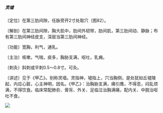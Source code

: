 ##### 灵墟

〔定位〕在第三肋间隙，任脉旁开2寸处取穴（图82）。

〔解剖〕在第三肋间隙，胸大肌中，肋间外韧带，肋间肌，第三肋间动、静脉；布有第三肋间神经皮支，深层当第三肋间神经。

〔功能〕宽胸，利气，通乳。

〔主治〕咳嗽，气喘，痰多，胸胁支满，呕吐，乳痈。

〔刺灸〕斜刺或平刺0.5〜0.8寸。可灸。

〔讲述〕见于《甲乙》。别称灵墙。灵指神，墟指上，穴当胸侧，是处犹如丘墟陵起，内应心脏，心主神明，因名。《甲乙》：治胸胁支满，痛引膺，不得息，闷乱烦满，不得饮食。临床常配肺俞、膏肓、外关、足临泣治胸满痛，配内关、中脘治呕吐不食。

![](./img/图82.jpg)
